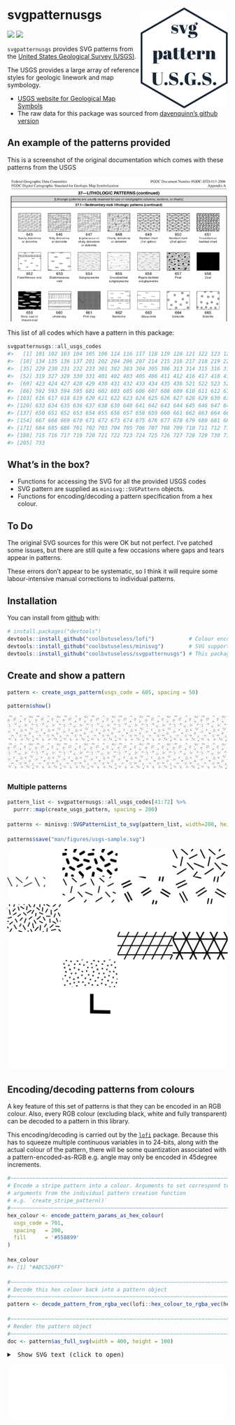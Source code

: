 
<!-- README.md is generated from README.Rmd. Please edit that file -->

# svgpatternusgs <img src="man/figures/logo.png" align="right" height=230/>

<!-- badges: start -->

![](http://img.shields.io/badge/cool-useless-green.svg)
![](http://img.shields.io/badge/mini-verse-blue.svg)
<!-- badges: end -->

`svgpatternusgs` provides SVG patterns from the [United States
Geological Survey (USGS)](usgs.gov).

The USGS provides a large array of reference styles for geologic
linework and map symbology.

  - [USGS website for Geological Map
    Symbols](https://ngmdb.usgs.gov/fgdc_gds/geolsymstd/download.php)
  - The raw data for this package was sourced from [davenquinn’s github
    version](https://github.com/davenquinn/geologic-patterns)

## An example of the patterns provided

This is a screenshot of the original documentation which comes with
these patterns from the USGS

<img src="man/figures/USGS-sample.png" />

This list of all codes which have a pattern in this package:

``` r
svgpatternusgs::all_usgs_codes
#>   [1] 101 102 103 104 105 106 114 116 117 118 119 120 121 122 123 124 132
#>  [18] 134 135 136 137 201 202 204 206 207 214 215 216 217 218 219 226 228
#>  [35] 229 230 231 232 233 301 302 303 304 305 306 313 314 315 316 317 318
#>  [52] 319 327 328 330 331 401 402 403 405 406 411 412 416 417 418 419 420
#>  [69] 423 424 427 428 429 430 431 432 433 434 435 436 521 522 523 524 591
#>  [86] 592 593 594 595 601 602 603 605 606 607 608 609 610 611 612 613 614
#> [103] 616 617 618 619 620 621 622 623 624 625 626 627 628 629 630 631 632
#> [120] 633 634 635 636 637 638 639 640 641 642 643 644 645 646 647 648 649
#> [137] 650 651 652 653 654 655 656 657 658 659 660 661 662 663 664 665 666
#> [154] 667 668 669 670 671 672 673 674 675 676 677 678 679 680 681 682 683
#> [171] 684 685 686 701 702 703 704 705 706 707 708 709 710 711 712 713 714
#> [188] 715 716 717 719 720 721 722 723 724 725 726 727 728 729 730 731 732
#> [205] 733
```

## What’s in the box?

  - Functions for accessing the SVG for all the provided USGS codes
  - SVG pattern are supplied as `minisvg::SVGPattern` objects.
  - Functions for encoding/decoding a pattern specification from a hex
    colour.

## To Do

The original SVG sources for this were OK but not perfect. I’ve patched
some issues, but there are still quite a few occasions where gaps and
tears appear in patterns.

These errors don’t appear to be systematic, so I think it will require
some labour-intensive manual corrections to individual patterns.

## Installation

You can install from
[github](https://github.com/coolbutuseless/svgpatternusgs) with:

``` r
# install.packages("devtools")
devtools::install_github("coolbutuseless/lofi")           # Colour encoding
devtools::install_github("coolbutuseless/minisvg")        # SVG support
devtools::install_github("coolbutuseless/svgpatternusgs") # This package
```

## Create and show a pattern

``` r
pattern <- create_usgs_pattern(usgs_code = 605, spacing = 50)
```

``` r
pattern$show()
```

<img src="man/figures/usgs-605.svg" />

### Multiple patterns

``` r
pattern_list <- svgpatternusgs::all_usgs_codes[41:72] %>%
  purrr::map(create_usgs_pattern, spacing = 200) 

patterns <- minisvg::SVGPatternList_to_svg(pattern_list, width=200, height=100, ncol = 4)

patterns$save("man/figures/usgs-sample.svg")
```

<img src="man/figures/usgs-sample.svg" />

## Encoding/decoding patterns from colours

A key feature of this set of patterns is that they can be encoded in an
RGB colour. Also, every RGB colour (excluding black, white and fully
transparent) can be decoded to a pattern in this library.

This encoding/decoding is carried out by the
[`lofi`](https://github.com/coolbutuseless/lofi) package. Because this
has to squeeze multiple continuous variables in to 24-bits, along with
the actual colour of the pattern, there will be some quantization
associated with a pattern-encoded-as-RGB e.g. angle may only be encoded
in 45degree
increments.

``` r
#~~~~~~~~~~~~~~~~~~~~~~~~~~~~~~~~~~~~~~~~~~~~~~~~~~~~~~~~~~~~~~~~~~~~~~~~~~~~~
# Encode a stripe pattern into a colour. Arguments to set correspond to 
# arguments from the individual pattern creation function 
# e.g. `create_stripe_pattern()`
#~~~~~~~~~~~~~~~~~~~~~~~~~~~~~~~~~~~~~~~~~~~~~~~~~~~~~~~~~~~~~~~~~~~~~~~~~~~~~
hex_colour <- encode_pattern_params_as_hex_colour(
  usgs_code = 701,
  spacing   = 200,
  fill      = '#558899'
)

hex_colour
#> [1] "#ADC520FF"

#~~~~~~~~~~~~~~~~~~~~~~~~~~~~~~~~~~~~~~~~~~~~~~~~~~~~~~~~~~~~~~~~~~~~~~~~~~~~~
# Decode this hex colour back into a pattern object
#~~~~~~~~~~~~~~~~~~~~~~~~~~~~~~~~~~~~~~~~~~~~~~~~~~~~~~~~~~~~~~~~~~~~~~~~~~~~~
pattern <- decode_pattern_from_rgba_vec(lofi::hex_colour_to_rgba_vec(hex_colour))

#~~~~~~~~~~~~~~~~~~~~~~~~~~~~~~~~~~~~~~~~~~~~~~~~~~~~~~~~~~~~~~~~~~~~~~~~~~~~~
# Render the pattern object
#~~~~~~~~~~~~~~~~~~~~~~~~~~~~~~~~~~~~~~~~~~~~~~~~~~~~~~~~~~~~~~~~~~~~~~~~~~~~~
doc <- pattern$as_full_svg(width = 400, height = 100)
```

<pre><details closed><summary> Show SVG text (click to open) </summary>&lt;?xml version="1.0" encoding="UTF-8"?&gt;
&lt;svg viewBox="0 0 400 100" xmlns="http://www.w3.org/2000/svg" xmlns:xlink="http://www.w3.org/1999/xlink"&gt;
  &lt;defs&gt;
    &lt;pattern id="usgs-701-ADC520FF" patternUnits="userSpaceOnUse" patternTransform="rotate(0 0 0)" x="0px" y="0px" width="204" height="204" viewBox="0 -85.875 85.875 85.875"&gt;
      &lt;g&gt;
        &lt;rect x="0" y="-85.875" style="fill:#4992AA; fill-opacity:1; stroke:none;" width="85.875" height="85.875" /&gt;
        &lt;line style="fill:none;stroke:#000000;stroke-width:0.3;" x1="9.375" y1="-77.909" x2="11.625" y2="-75.284" /&gt;
        &lt;line style="fill:none;stroke:#000000;stroke-width:0.3;" x1="9.5" y1="-81.659" x2="12.875" y2="-81.534" /&gt;
        &lt;line style="fill:none;stroke:#000000;stroke-width:0.3;" x1="20.375" y1="-78.471" x2="23.063" y2="-76.426" /&gt;
        &lt;line style="fill:none;stroke:#000000;stroke-width:0.3;" x1="16.875" y1="-79.534" x2="14.75" y2="-76.784" /&gt;
        &lt;line style="fill:none;stroke:#000000;stroke-width:0.3;" x1="18.5" y1="-82.284" x2="15.75" y2="-84.034" /&gt;
        &lt;line style="fill:none;stroke:#000000;stroke-width:0.3;" x1="23.75" y1="-85.034" x2="21.5" y2="-83.534" /&gt;
        &lt;line style="fill:none;stroke:#000000;stroke-width:0.3;" x1="25.375" y1="-81.659" x2="25.5" y2="-78.534" /&gt;
        &lt;line style="fill:none;stroke:#000000;stroke-width:0.3;" x1="28.75" y1="-84.226" x2="31.25" y2="-82.976" /&gt;
        &lt;line style="fill:none;stroke:#000000;stroke-width:0.3;" x1="35.125" y1="-82.592" x2="37.125" y2="-84.967" /&gt;
        &lt;line style="fill:none;stroke:#000000;stroke-width:0.3;" x1="39.875" y1="-81.659" x2="42.625" y2="-79.409" /&gt;
        &lt;line style="fill:none;stroke:#000000;stroke-width:0.3;" x1="35.75" y1="-78.034" x2="36.375" y2="-75.034" /&gt;
        &lt;line style="fill:none;stroke:#000000;stroke-width:0.3;" x1="31.5" y1="-78.034" x2="29" y2="-75.409" /&gt;
        &lt;line style="fill:none;stroke:#000000;stroke-width:0.3;" x1="42.5" y1="-75.034" x2="40.375" y2="-72.409" /&gt;
        &lt;line style="fill:none;stroke:#000000;stroke-width:0.3;" x1="39" y1="-68.659" x2="42.375" y2="-67.534" /&gt;
        &lt;line style="fill:none;stroke:#000000;stroke-width:0.3;" x1="34.701" y1="-70.318" x2="31.398" y2="-72.791" /&gt;
        &lt;line style="fill:none;stroke:#000000;stroke-width:0.3;" x1="31.25" y1="-67.909" x2="28.375" y2="-66.534" /&gt;
        &lt;line style="fill:none;stroke:#000000;stroke-width:0.3;" x1="35.25" y1="-66.784" x2="34.25" y2="-63.409" /&gt;
        &lt;line style="fill:none;stroke:#000000;stroke-width:0.3;" x1="40" y1="-63.659" x2="41.75" y2="-60.909" /&gt;
        &lt;line style="fill:none;stroke:#000000;stroke-width:0.3;" x1="42" y1="-56.284" x2="39.25" y2="-54.659" /&gt;
        &lt;line style="fill:none;stroke:#000000;stroke-width:0.3;" x1="37.5" y1="-59.034" x2="34" y2="-59.534" /&gt;
        &lt;line style="fill:none;stroke:#000000;stroke-width:0.3;" x1="38.875" y1="-50.034" x2="42.5" y2="-49.784" /&gt;
        &lt;line style="fill:none;stroke:#000000;stroke-width:0.3;" x1="37.4" y1="-48.043" x2="38.65" y2="-45.043" /&gt;
        &lt;line style="fill:none;stroke:#000000;stroke-width:0.3;" x1="6.25" y1="-81.275" x2="3.875" y2="-78.775" /&gt;
        &lt;line style="fill:none;stroke:#000000;stroke-width:0.3;" x1="3.75" y1="-76.034" x2="7.75" y2="-74.909" /&gt;
        &lt;line style="fill:none;stroke:#000000;stroke-width:0.3;" x1="2.75" y1="-72.284" x2="3.875" y2="-68.659" /&gt;
        &lt;path style="fill:none;stroke:#000000;stroke-width:0.3;" d="M4.5-65.659" /&gt;
        &lt;line style="fill:none;stroke:#000000;stroke-width:0.3;" x1="4.5" y1="-65.659" x2="1.5" y2="-63.284" /&gt;
        &lt;line style="fill:none;stroke:#000000;stroke-width:0.3;" x1="4.509" y1="-60" x2="4.134" y2="-56.375" /&gt;
        &lt;line style="fill:none;stroke:#000000;stroke-width:0.3;" x1="1.75" y1="-53.159" x2="4.625" y2="-51.159" /&gt;
        &lt;line style="fill:none;stroke:#000000;stroke-width:0.3;" x1="2.125" y1="-47.409" x2="0.5" y2="-44.409" /&gt;
        &lt;line style="fill:none;stroke:#000000;stroke-width:0.3;" x1="0.375" y1="-84.784" x2="3.625" y2="-84.034" /&gt;
        &lt;line style="fill:none;stroke:#000000;stroke-width:0.3;" x1="8.5" y1="-43.784" x2="7.375" y2="-47.284" /&gt;
        &lt;line style="fill:none;stroke:#000000;stroke-width:0.3;" x1="12.083" y1="-43.367" x2="15.208" y2="-45.492" /&gt;
        &lt;line style="fill:none;stroke:#000000;stroke-width:0.3;" x1="8.625" y1="-51.034" x2="12" y2="-51.659" /&gt;
        &lt;line style="fill:none;stroke:#000000;stroke-width:0.3;" x1="6.75" y1="-62.159" x2="10.375" y2="-62.034" /&gt;
        &lt;line style="fill:none;stroke:#000000;stroke-width:0.3;" x1="10.875" y1="-71.534" x2="6.75" y2="-71.284" /&gt;
        &lt;line style="fill:none;stroke:#000000;stroke-width:0.3;" x1="11.375" y1="-68.409" x2="9.375" y2="-65.409" /&gt;
        &lt;line style="fill:none;stroke:#000000;stroke-width:0.3;" x1="14.375" y1="-64.784" x2="16.875" y2="-62.784" /&gt;
        &lt;line style="fill:none;stroke:#000000;stroke-width:0.3;" x1="14.375" y1="-72.409" x2="15.5" y2="-68.659" /&gt;
        &lt;line style="fill:none;stroke:#000000;stroke-width:0.3;" x1="26.099" y1="-50.909" x2="29.863" y2="-49.833" /&gt;
        &lt;line style="fill:none;stroke:#000000;stroke-width:0.3;" x1="18.456" y1="-74.121" x2="21.75" y2="-72.784" /&gt;
        &lt;line style="fill:none;stroke:#000000;stroke-width:0.3;" x1="25.625" y1="-72.784" x2="27.208" y2="-69.513" /&gt;
        &lt;line style="fill:none;stroke:#000000;stroke-width:0.3;" x1="21.5" y1="-68.784" x2="18.875" y2="-66.034" /&gt;
        &lt;line style="fill:none;stroke:#000000;stroke-width:0.3;" x1="22" y1="-63.784" x2="25.375" y2="-64.284" /&gt;
        &lt;line style="fill:none;stroke:#000000;stroke-width:0.3;" x1="28.125" y1="-62.909" x2="31.375" y2="-60.909" /&gt;
        &lt;line style="fill:none;stroke:#000000;stroke-width:0.3;" x1="30" y1="-57.409" x2="27.875" y2="-54.534" /&gt;
        &lt;line style="fill:none;stroke:#000000;stroke-width:0.3;" x1="35" y1="-51.159" x2="33.5" y2="-54.409" /&gt;
        &lt;line style="fill:none;stroke:#000000;stroke-width:0.3;" x1="31.567" y1="-44.117" x2="34.317" y2="-47.242" /&gt;
        &lt;line style="fill:none;stroke:#000000;stroke-width:0.3;" x1="26.375" y1="-44.909" x2="24.625" y2="-47.909" /&gt;
        &lt;line style="fill:none;stroke:#000000;stroke-width:0.3;" x1="20.208" y1="-45.025" x2="21.333" y2="-48.15" /&gt;
        &lt;line style="fill:none;stroke:#000000;stroke-width:0.3;" x1="20" y1="-54.242" x2="23.25" y2="-52.867" /&gt;
        &lt;line style="fill:none;stroke:#000000;stroke-width:0.3;" x1="23.868" y1="-56.068" x2="25.168" y2="-59.585" /&gt;
        &lt;line style="fill:none;stroke:#000000;stroke-width:0.3;" x1="19.875" y1="-60.784" x2="16.75" y2="-58.659" /&gt;
        &lt;line style="fill:none;stroke:#000000;stroke-width:0.3;" x1="15.167" y1="-53.617" x2="17.542" y2="-50.492" /&gt;
        &lt;line style="fill:none;stroke:#000000;stroke-width:0.3;" x1="52.413" y1="-77.909" x2="54.663" y2="-75.284" /&gt;
        &lt;line style="fill:none;stroke:#000000;stroke-width:0.3;" x1="52.538" y1="-81.659" x2="55.913" y2="-81.534" /&gt;
        &lt;line style="fill:none;stroke:#000000;stroke-width:0.3;" x1="63.413" y1="-78.471" x2="66.101" y2="-76.426" /&gt;
        &lt;line style="fill:none;stroke:#000000;stroke-width:0.3;" x1="59.913" y1="-79.534" x2="57.788" y2="-76.784" /&gt;
        &lt;line style="fill:none;stroke:#000000;stroke-width:0.3;" x1="61.538" y1="-82.284" x2="58.788" y2="-84.034" /&gt;
        &lt;line style="fill:none;stroke:#000000;stroke-width:0.3;" x1="66.788" y1="-85.034" x2="64.538" y2="-83.534" /&gt;
        &lt;line style="fill:none;stroke:#000000;stroke-width:0.3;" x1="68.413" y1="-81.659" x2="68.538" y2="-78.534" /&gt;
        &lt;line style="fill:none;stroke:#000000;stroke-width:0.3;" x1="71.788" y1="-84.226" x2="74.288" y2="-82.976" /&gt;
        &lt;line style="fill:none;stroke:#000000;stroke-width:0.3;" x1="78.163" y1="-82.592" x2="80.163" y2="-84.967" /&gt;
        &lt;line style="fill:none;stroke:#000000;stroke-width:0.3;" x1="82.913" y1="-81.659" x2="85.663" y2="-79.409" /&gt;
        &lt;line style="fill:none;stroke:#000000;stroke-width:0.3;" x1="78.788" y1="-78.034" x2="79.413" y2="-75.034" /&gt;
        &lt;line style="fill:none;stroke:#000000;stroke-width:0.3;" x1="74.538" y1="-78.034" x2="72.038" y2="-75.409" /&gt;
        &lt;line style="fill:none;stroke:#000000;stroke-width:0.3;" x1="85.538" y1="-75.034" x2="83.413" y2="-72.409" /&gt;
        &lt;line style="fill:none;stroke:#000000;stroke-width:0.3;" x1="82.038" y1="-68.659" x2="85.413" y2="-67.534" /&gt;
        &lt;line style="fill:none;stroke:#000000;stroke-width:0.3;" x1="78.163" y1="-71.409" x2="74.038" y2="-71.534" /&gt;
        &lt;line style="fill:none;stroke:#000000;stroke-width:0.3;" x1="74.288" y1="-67.909" x2="71.413" y2="-66.534" /&gt;
        &lt;line style="fill:none;stroke:#000000;stroke-width:0.3;" x1="78.288" y1="-66.784" x2="77.288" y2="-63.409" /&gt;
        &lt;line style="fill:none;stroke:#000000;stroke-width:0.3;" x1="83.038" y1="-63.659" x2="84.788" y2="-60.909" /&gt;
        &lt;line style="fill:none;stroke:#000000;stroke-width:0.3;" x1="85.038" y1="-56.284" x2="82.288" y2="-54.659" /&gt;
        &lt;line style="fill:none;stroke:#000000;stroke-width:0.3;" x1="80.538" y1="-59.034" x2="77.038" y2="-59.534" /&gt;
        &lt;line style="fill:none;stroke:#000000;stroke-width:0.3;" x1="81.913" y1="-50.034" x2="85.538" y2="-49.784" /&gt;
        &lt;line style="fill:none;stroke:#000000;stroke-width:0.3;" x1="80.437" y1="-48.043" x2="81.687" y2="-45.043" /&gt;
        &lt;line style="fill:none;stroke:#000000;stroke-width:0.3;" x1="49.288" y1="-82.409" x2="46.913" y2="-79.909" /&gt;
        &lt;line style="fill:none;stroke:#000000;stroke-width:0.3;" x1="46.788" y1="-76.034" x2="50.788" y2="-74.909" /&gt;
        &lt;line style="fill:none;stroke:#000000;stroke-width:0.3;" x1="45.788" y1="-72.284" x2="46.913" y2="-68.659" /&gt;
        &lt;path style="fill:none;stroke:#000000;stroke-width:0.3;" d="M47.538-65.659" /&gt;
        &lt;line style="fill:none;stroke:#000000;stroke-width:0.3;" x1="47.538" y1="-65.659" x2="44.538" y2="-63.284" /&gt;
        &lt;line style="fill:none;stroke:#000000;stroke-width:0.3;" x1="46.98" y1="-58.583" x2="48.669" y2="-55.354" /&gt;
        &lt;line style="fill:none;stroke:#000000;stroke-width:0.3;" x1="44.788" y1="-53.159" x2="47.663" y2="-51.159" /&gt;
        &lt;line style="fill:none;stroke:#000000;stroke-width:0.3;" x1="46.863" y1="-47.409" x2="45.238" y2="-44.409" /&gt;
        &lt;line style="fill:none;stroke:#000000;stroke-width:0.3;" x1="43.413" y1="-84.784" x2="46.663" y2="-84.034" /&gt;
        &lt;line style="fill:none;stroke:#000000;stroke-width:0.3;" x1="52.388" y1="-42.367" x2="51.263" y2="-45.867" /&gt;
        &lt;line style="fill:none;stroke:#000000;stroke-width:0.3;" x1="56.288" y1="-45.659" x2="59.413" y2="-47.784" /&gt;
        &lt;line style="fill:none;stroke:#000000;stroke-width:0.3;" x1="51.663" y1="-51.034" x2="55.038" y2="-51.659" /&gt;
        &lt;line style="fill:none;stroke:#000000;stroke-width:0.3;" x1="54.529" y1="-58.284" x2="53.529" y2="-54.659" /&gt;
        &lt;line style="fill:none;stroke:#000000;stroke-width:0.3;" x1="49.953" y1="-61.285" x2="53.295" y2="-62.694" /&gt;
        &lt;line style="fill:none;stroke:#000000;stroke-width:0.3;" x1="53.913" y1="-71.534" x2="49.788" y2="-71.284" /&gt;
        &lt;line style="fill:none;stroke:#000000;stroke-width:0.3;" x1="54.413" y1="-68.409" x2="52.413" y2="-65.409" /&gt;
        &lt;line style="fill:none;stroke:#000000;stroke-width:0.3;" x1="57.413" y1="-64.784" x2="59.913" y2="-62.784" /&gt;
        &lt;line style="fill:none;stroke:#000000;stroke-width:0.3;" x1="57.413" y1="-72.409" x2="58.538" y2="-68.659" /&gt;
        &lt;line style="fill:none;stroke:#000000;stroke-width:0.3;" x1="61.333" y1="-72.619" x2="64.776" y2="-73.505" /&gt;
        &lt;line style="fill:none;stroke:#000000;stroke-width:0.3;" x1="69.362" y1="-72.542" x2="67.519" y2="-69.411" /&gt;
        &lt;line style="fill:none;stroke:#000000;stroke-width:0.3;" x1="64.538" y1="-68.784" x2="61.913" y2="-66.034" /&gt;
        &lt;line style="fill:none;stroke:#000000;stroke-width:0.3;" x1="65.038" y1="-63.784" x2="68.413" y2="-64.284" /&gt;
        &lt;line style="fill:none;stroke:#000000;stroke-width:0.3;" x1="71.163" y1="-62.909" x2="74.413" y2="-60.909" /&gt;
        &lt;line style="fill:none;stroke:#000000;stroke-width:0.3;" x1="74.225" y1="-57.138" x2="72.1" y2="-54.263" /&gt;
        &lt;line style="fill:none;stroke:#000000;stroke-width:0.3;" x1="78.038" y1="-51.159" x2="76.538" y2="-54.409" /&gt;
        &lt;line style="fill:none;stroke:#000000;stroke-width:0.3;" x1="74.888" y1="-44.4" x2="77.638" y2="-47.525" /&gt;
        &lt;line style="fill:none;stroke:#000000;stroke-width:0.3;" x1="73.413" y1="-50.534" x2="69.413" y2="-50.534" /&gt;
        &lt;line style="fill:none;stroke:#000000;stroke-width:0.3;" x1="69.413" y1="-44.909" x2="67.663" y2="-47.909" /&gt;
        &lt;line style="fill:none;stroke:#000000;stroke-width:0.3;" x1="63.375" y1="-44.659" x2="64.5" y2="-47.784" /&gt;
        &lt;line style="fill:none;stroke:#000000;stroke-width:0.3;" x1="64.375" y1="-53.659" x2="67.625" y2="-52.284" /&gt;
        &lt;line style="fill:none;stroke:#000000;stroke-width:0.3;" x1="8.934" y1="-57.992" x2="12.184" y2="-56.617" /&gt;
        &lt;line style="fill:none;stroke:#000000;stroke-width:0.3;" x1="68.487" y1="-56.208" x2="66.787" y2="-59.551" /&gt;
        &lt;line style="fill:none;stroke:#000000;stroke-width:0.3;" x1="62.913" y1="-60.784" x2="59.788" y2="-58.659" /&gt;
        &lt;line style="fill:none;stroke:#000000;stroke-width:0.3;" x1="58.038" y1="-54.784" x2="60.413" y2="-51.659" /&gt;
        &lt;line style="fill:none;stroke:#000000;stroke-width:0.3;" x1="9.408" y1="-34.904" x2="11.658" y2="-32.279" /&gt;
        &lt;line style="fill:none;stroke:#000000;stroke-width:0.3;" x1="9.533" y1="-38.654" x2="12.908" y2="-38.529" /&gt;
        &lt;line style="fill:none;stroke:#000000;stroke-width:0.3;" x1="20.408" y1="-35.467" x2="23.096" y2="-33.422" /&gt;
        &lt;line style="fill:none;stroke:#000000;stroke-width:0.3;" x1="16.908" y1="-36.529" x2="14.783" y2="-33.779" /&gt;
        &lt;line style="fill:none;stroke:#000000;stroke-width:0.3;" x1="18.533" y1="-40.13" x2="15.783" y2="-41.88" /&gt;
        &lt;line style="fill:none;stroke:#000000;stroke-width:0.3;" x1="23.783" y1="-42.029" x2="21.533" y2="-40.529" /&gt;
        &lt;line style="fill:none;stroke:#000000;stroke-width:0.3;" x1="26.542" y1="-38.654" x2="24.905" y2="-35.99" /&gt;
        &lt;line style="fill:none;stroke:#000000;stroke-width:0.3;" x1="28.783" y1="-41.221" x2="31.283" y2="-39.971" /&gt;
        &lt;line style="fill:none;stroke:#000000;stroke-width:0.3;" x1="35.158" y1="-39.587" x2="37.158" y2="-41.962" /&gt;
        &lt;line style="fill:none;stroke:#000000;stroke-width:0.3;" x1="39.908" y1="-38.654" x2="42.658" y2="-36.404" /&gt;
        &lt;line style="fill:none;stroke:#000000;stroke-width:0.3;" x1="35.783" y1="-35.029" x2="36.408" y2="-32.029" /&gt;
        &lt;line style="fill:none;stroke:#000000;stroke-width:0.3;" x1="31.533" y1="-35.029" x2="29.033" y2="-32.404" /&gt;
        &lt;line style="fill:none;stroke:#000000;stroke-width:0.3;" x1="42.533" y1="-32.029" x2="40.408" y2="-29.404" /&gt;
        &lt;line style="fill:none;stroke:#000000;stroke-width:0.3;" x1="39.033" y1="-25.654" x2="42.408" y2="-24.529" /&gt;
        &lt;line style="fill:none;stroke:#000000;stroke-width:0.3;" x1="35.08" y1="-29.024" x2="31.123" y2="-27.853" /&gt;
        &lt;line style="fill:none;stroke:#000000;stroke-width:0.3;" x1="31.283" y1="-24.904" x2="28.408" y2="-23.529" /&gt;
        &lt;line style="fill:none;stroke:#000000;stroke-width:0.3;" x1="35.283" y1="-23.779" x2="34.283" y2="-20.404" /&gt;
        &lt;line style="fill:none;stroke:#000000;stroke-width:0.3;" x1="40.033" y1="-20.654" x2="41.783" y2="-17.904" /&gt;
        &lt;line style="fill:none;stroke:#000000;stroke-width:0.3;" x1="42.033" y1="-13.279" x2="39.283" y2="-11.654" /&gt;
        &lt;line style="fill:none;stroke:#000000;stroke-width:0.3;" x1="37.533" y1="-16.029" x2="34.033" y2="-16.529" /&gt;
        &lt;line style="fill:none;stroke:#000000;stroke-width:0.3;" x1="38.908" y1="-7.029" x2="42.533" y2="-6.779" /&gt;
        &lt;line style="fill:none;stroke:#000000;stroke-width:0.3;" x1="38.287" y1="-3.517" x2="39.537" y2="-0.517" /&gt;
        &lt;line style="fill:none;stroke:#000000;stroke-width:0.3;" x1="6.283" y1="-39.404" x2="3.908" y2="-36.904" /&gt;
        &lt;line style="fill:none;stroke:#000000;stroke-width:0.3;" x1="3.783" y1="-33.029" x2="7.783" y2="-31.904" /&gt;
        &lt;line style="fill:none;stroke:#000000;stroke-width:0.3;" x1="2.783" y1="-29.279" x2="3.908" y2="-25.654" /&gt;
        &lt;path style="fill:none;stroke:#000000;stroke-width:0.3;" d="M4.533-22.654" /&gt;
        &lt;line style="fill:none;stroke:#000000;stroke-width:0.3;" x1="4.533" y1="-22.654" x2="1.533" y2="-20.279" /&gt;
        &lt;line style="fill:none;stroke:#000000;stroke-width:0.3;" x1="4.542" y1="-16.996" x2="4.167" y2="-13.371" /&gt;
        &lt;line style="fill:none;stroke:#000000;stroke-width:0.3;" x1="1.783" y1="-10.154" x2="4.658" y2="-8.154" /&gt;
        &lt;line style="fill:none;stroke:#000000;stroke-width:0.3;" x1="2.158" y1="-4.404" x2="0.533" y2="-1.404" /&gt;
        &lt;line style="fill:none;stroke:#000000;stroke-width:0.3;" x1="0.408" y1="-41.779" x2="3.658" y2="-41.029" /&gt;
        &lt;line style="fill:none;stroke:#000000;stroke-width:0.3;" x1="8.617" y1="-0.175" x2="7.492" y2="-3.675" /&gt;
        &lt;line style="fill:none;stroke:#000000;stroke-width:0.3;" x1="13.637" y1="-1.967" x2="16.763" y2="-4.092" /&gt;
        &lt;line style="fill:none;stroke:#000000;stroke-width:0.3;" x1="8.658" y1="-8.029" x2="12.033" y2="-8.654" /&gt;
        &lt;line style="fill:none;stroke:#000000;stroke-width:0.3;" x1="12.658" y1="-15.279" x2="10.001" y2="-12.619" /&gt;
        &lt;line style="fill:none;stroke:#000000;stroke-width:0.3;" x1="6.783" y1="-18.021" x2="10.408" y2="-17.896" /&gt;
        &lt;line style="fill:none;stroke:#000000;stroke-width:0.3;" x1="10.908" y1="-28.529" x2="6.783" y2="-28.279" /&gt;
        &lt;line style="fill:none;stroke:#000000;stroke-width:0.3;" x1="11.408" y1="-25.404" x2="9.408" y2="-22.404" /&gt;
        &lt;line style="fill:none;stroke:#000000;stroke-width:0.3;" x1="14.408" y1="-21.779" x2="16.908" y2="-19.779" /&gt;
        &lt;line style="fill:none;stroke:#000000;stroke-width:0.3;" x1="14.408" y1="-29.404" x2="15.533" y2="-25.654" /&gt;
        &lt;line style="fill:none;stroke:#000000;stroke-width:0.3;" x1="18.283" y1="-30.404" x2="21.422" y2="-28.733" /&gt;
        &lt;line style="fill:none;stroke:#000000;stroke-width:0.3;" x1="26.367" y1="-29.544" x2="24.504" y2="-26.424" /&gt;
        &lt;line style="fill:none;stroke:#000000;stroke-width:0.3;" x1="19.846" y1="-26.713" x2="18.908" y2="-23.029" /&gt;
        &lt;line style="fill:none;stroke:#000000;stroke-width:0.3;" x1="22.033" y1="-20.779" x2="25.408" y2="-21.279" /&gt;
        &lt;line style="fill:none;stroke:#000000;stroke-width:0.3;" x1="28.158" y1="-19.904" x2="31.408" y2="-17.904" /&gt;
        &lt;line style="fill:none;stroke:#000000;stroke-width:0.3;" x1="30.033" y1="-13.554" x2="27.908" y2="-10.679" /&gt;
        &lt;line style="fill:none;stroke:#000000;stroke-width:0.3;" x1="35.033" y1="-8.154" x2="33.533" y2="-11.404" /&gt;
        &lt;line style="fill:none;stroke:#000000;stroke-width:0.3;" x1="31.554" y1="-1.342" x2="34.304" y2="-4.467" /&gt;
        &lt;line style="fill:none;stroke:#000000;stroke-width:0.3;" x1="30.408" y1="-6.679" x2="26.408" y2="-6.679" /&gt;
        &lt;line style="fill:none;stroke:#000000;stroke-width:0.3;" x1="26.513" y1="-0.967" x2="24.763" y2="-3.967" /&gt;
        &lt;line style="fill:none;stroke:#000000;stroke-width:0.3;" x1="19.775" y1="-2.296" x2="20.9" y2="-5.421" /&gt;
        &lt;line style="fill:none;stroke:#000000;stroke-width:0.3;" x1="20.388" y1="-11.425" x2="23.638" y2="-10.05" /&gt;
        &lt;line style="fill:none;stroke:#000000;stroke-width:0.3;" x1="24.029" y1="-13.608" x2="25.299" y2="-17.137" /&gt;
        &lt;line style="fill:none;stroke:#000000;stroke-width:0.3;" x1="19.908" y1="-17.779" x2="16.783" y2="-15.654" /&gt;
        &lt;line style="fill:none;stroke:#000000;stroke-width:0.3;" x1="15.033" y1="-11.779" x2="17.408" y2="-8.654" /&gt;
        &lt;line style="fill:none;stroke:#000000;stroke-width:0.3;" x1="52.467" y1="-34.938" x2="54.717" y2="-32.313" /&gt;
        &lt;line style="fill:none;stroke:#000000;stroke-width:0.3;" x1="52.592" y1="-38.688" x2="55.967" y2="-38.563" /&gt;
        &lt;line style="fill:none;stroke:#000000;stroke-width:0.3;" x1="63.467" y1="-35.5" x2="66.155" y2="-33.455" /&gt;
        &lt;line style="fill:none;stroke:#000000;stroke-width:0.3;" x1="59.967" y1="-36.563" x2="57.842" y2="-33.813" /&gt;
        &lt;line style="fill:none;stroke:#000000;stroke-width:0.3;" x1="61.592" y1="-40.447" x2="58.842" y2="-42.197" /&gt;
        &lt;line style="fill:none;stroke:#000000;stroke-width:0.3;" x1="66.842" y1="-42.063" x2="64.592" y2="-40.563" /&gt;
        &lt;line style="fill:none;stroke:#000000;stroke-width:0.3;" x1="70.103" y1="-38.301" x2="68.592" y2="-35.563" /&gt;
        &lt;line style="fill:none;stroke:#000000;stroke-width:0.3;" x1="71.842" y1="-41.255" x2="74.342" y2="-40.005" /&gt;
        &lt;line style="fill:none;stroke:#000000;stroke-width:0.3;" x1="78.217" y1="-39.621" x2="80.217" y2="-41.996" /&gt;
        &lt;line style="fill:none;stroke:#000000;stroke-width:0.3;" x1="82.967" y1="-38.688" x2="85.717" y2="-36.438" /&gt;
        &lt;line style="fill:none;stroke:#000000;stroke-width:0.3;" x1="78.842" y1="-35.063" x2="79.467" y2="-32.063" /&gt;
        &lt;line style="fill:none;stroke:#000000;stroke-width:0.3;" x1="74.592" y1="-35.063" x2="72.092" y2="-32.438" /&gt;
        &lt;line style="fill:none;stroke:#000000;stroke-width:0.3;" x1="85.592" y1="-32.063" x2="83.467" y2="-29.438" /&gt;
        &lt;line style="fill:none;stroke:#000000;stroke-width:0.3;" x1="82.092" y1="-25.688" x2="85.467" y2="-24.563" /&gt;
        &lt;line style="fill:none;stroke:#000000;stroke-width:0.3;" x1="78.217" y1="-28.438" x2="74.092" y2="-28.563" /&gt;
        &lt;line style="fill:none;stroke:#000000;stroke-width:0.3;" x1="74.342" y1="-24.938" x2="71.467" y2="-23.563" /&gt;
        &lt;line style="fill:none;stroke:#000000;stroke-width:0.3;" x1="78.342" y1="-23.813" x2="77.342" y2="-20.438" /&gt;
        &lt;line style="fill:none;stroke:#000000;stroke-width:0.3;" x1="83.092" y1="-20.688" x2="84.842" y2="-17.938" /&gt;
        &lt;line style="fill:none;stroke:#000000;stroke-width:0.3;" x1="85.092" y1="-13.313" x2="82.342" y2="-11.688" /&gt;
        &lt;line style="fill:none;stroke:#000000;stroke-width:0.3;" x1="80.592" y1="-16.063" x2="77.092" y2="-16.563" /&gt;
        &lt;line style="fill:none;stroke:#000000;stroke-width:0.3;" x1="81.967" y1="-7.063" x2="85.592" y2="-6.813" /&gt;
        &lt;line style="fill:none;stroke:#000000;stroke-width:0.3;" x1="81.554" y1="-3.717" x2="82.804" y2="-0.717" /&gt;
        &lt;line style="fill:none;stroke:#000000;stroke-width:0.3;" x1="49.342" y1="-39.438" x2="46.967" y2="-36.938" /&gt;
        &lt;line style="fill:none;stroke:#000000;stroke-width:0.3;" x1="46.842" y1="-33.063" x2="50.842" y2="-31.938" /&gt;
        &lt;line style="fill:none;stroke:#000000;stroke-width:0.3;" x1="45.842" y1="-29.313" x2="46.967" y2="-25.688" /&gt;
        &lt;path style="fill:none;stroke:#000000;stroke-width:0.3;" d="M47.592-22.688" /&gt;
        &lt;line style="fill:none;stroke:#000000;stroke-width:0.3;" x1="47.592" y1="-22.688" x2="44.592" y2="-20.313" /&gt;
        &lt;line style="fill:none;stroke:#000000;stroke-width:0.3;" x1="47.601" y1="-17.029" x2="47.226" y2="-13.404" /&gt;
        &lt;line style="fill:none;stroke:#000000;stroke-width:0.3;" x1="44.842" y1="-10.188" x2="47.717" y2="-8.188" /&gt;
        &lt;line style="fill:none;stroke:#000000;stroke-width:0.3;" x1="45.217" y1="-4.438" x2="43.592" y2="-1.438" /&gt;
        &lt;line style="fill:none;stroke:#000000;stroke-width:0.3;" x1="43.467" y1="-41.813" x2="46.717" y2="-41.063" /&gt;
        &lt;line style="fill:none;stroke:#000000;stroke-width:0.3;" x1="51.717" y1="-0.292" x2="50.592" y2="-3.792" /&gt;
        &lt;line style="fill:none;stroke:#000000;stroke-width:0.3;" x1="56.529" y1="-1.105" x2="59.654" y2="-3.23" /&gt;
        &lt;line style="fill:none;stroke:#000000;stroke-width:0.3;" x1="51.717" y1="-8.063" x2="55.092" y2="-8.688" /&gt;
        &lt;line style="fill:none;stroke:#000000;stroke-width:0.3;" x1="54.867" y1="-15.313" x2="52.121" y2="-12.744" /&gt;
        &lt;line style="fill:none;stroke:#000000;stroke-width:0.3;" x1="49.842" y1="-19.188" x2="53.467" y2="-19.063" /&gt;
        &lt;line style="fill:none;stroke:#000000;stroke-width:0.3;" x1="53.967" y1="-28.563" x2="49.842" y2="-28.313" /&gt;
        &lt;line style="fill:none;stroke:#000000;stroke-width:0.3;" x1="54.467" y1="-25.438" x2="52.467" y2="-22.438" /&gt;
        &lt;line style="fill:none;stroke:#000000;stroke-width:0.3;" x1="57.467" y1="-21.813" x2="59.967" y2="-19.813" /&gt;
        &lt;line style="fill:none;stroke:#000000;stroke-width:0.3;" x1="57.467" y1="-29.438" x2="58.592" y2="-25.688" /&gt;
        &lt;line style="fill:none;stroke:#000000;stroke-width:0.3;" x1="61.342" y1="-30.438" x2="64.842" y2="-29.813" /&gt;
        &lt;line style="fill:none;stroke:#000000;stroke-width:0.3;" x1="68.368" y1="-30.42" x2="69.412" y2="-26.939" /&gt;
        &lt;line style="fill:none;stroke:#000000;stroke-width:0.3;" x1="64.592" y1="-25.813" x2="61.967" y2="-23.063" /&gt;
        &lt;line style="fill:none;stroke:#000000;stroke-width:0.3;" x1="65.092" y1="-20.813" x2="68.467" y2="-21.313" /&gt;
        &lt;line style="fill:none;stroke:#000000;stroke-width:0.3;" x1="71.217" y1="-19.938" x2="74.467" y2="-17.938" /&gt;
        &lt;line style="fill:none;stroke:#000000;stroke-width:0.3;" x1="73.092" y1="-14.438" x2="70.967" y2="-11.563" /&gt;
        &lt;line style="fill:none;stroke:#000000;stroke-width:0.3;" x1="78.092" y1="-8.188" x2="76.592" y2="-11.438" /&gt;
        &lt;line style="fill:none;stroke:#000000;stroke-width:0.3;" x1="74.55" y1="-1.855" x2="77.3" y2="-4.979" /&gt;
        &lt;line style="fill:none;stroke:#000000;stroke-width:0.3;" x1="73.236" y1="-6.656" x2="69.699" y2="-8.523" /&gt;
        &lt;line style="fill:none;stroke:#000000;stroke-width:0.3;" x1="69.55" y1="-0.334" x2="67.8" y2="-3.334" /&gt;
        &lt;line style="fill:none;stroke:#000000;stroke-width:0.3;" x1="63.342" y1="-3.938" x2="64.467" y2="-7.063" /&gt;
        &lt;line style="fill:none;stroke:#000000;stroke-width:0.3;" x1="63.092" y1="-12.688" x2="66.342" y2="-11.313" /&gt;
        &lt;line style="fill:none;stroke:#000000;stroke-width:0.3;" x1="65.893" y1="-14.607" x2="69.24" y2="-16.298" /&gt;
        &lt;line style="fill:none;stroke:#000000;stroke-width:0.3;" x1="62.967" y1="-17.813" x2="59.842" y2="-15.688" /&gt;
        &lt;line style="fill:none;stroke:#000000;stroke-width:0.3;" x1="58.175" y1="-10.604" x2="60.55" y2="-7.479" /&gt;
      &lt;/g&gt;
    &lt;/pattern&gt;
  &lt;/defs&gt;
  &lt;rect style="fill: url(#usgs-701-ADC520FF) #fff;" x="0" y="0" width="100%" height="100%" /&gt;
&lt;/svg&gt;</details></pre>

<img src="man/figures/README-encode-as-colour.svg" />
